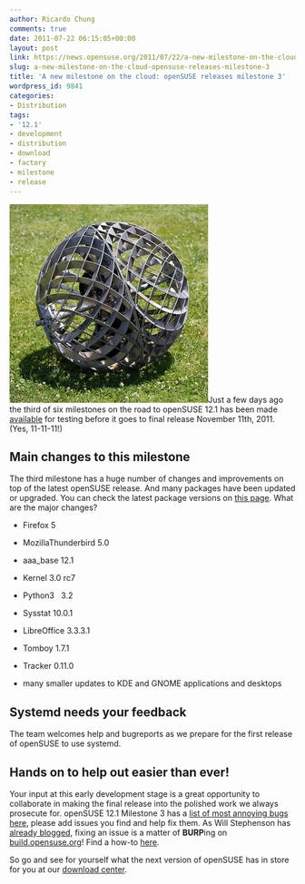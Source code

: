 ```yaml
---
author: Ricardo Chung
comments: true
date: 2011-07-22 06:15:05+00:00
layout: post
link: https://news.opensuse.org/2011/07/22/a-new-milestone-on-the-cloud-opensuse-releases-milestone-3/
slug: a-new-milestone-on-the-cloud-opensuse-releases-milestone-3
title: 'A new milestone on the cloud: openSUSE releases milestone 3'
wordpress_id: 9841
categories:
- Distribution
tags:
- '12.1'
- development
- distribution
- download
- factory
- milestone
- release
---
```


[![openSUSE Milestone 3](/wp-content/uploads/2011/07/mobile_spherical_robot.jpg)](http://news.opensuse.org/2011/07/22/a-new-milestone-on-the-cloud-opensuse-releases-milestone-3/mobile_spherical_robot/)Just a few days ago the third of six milestones on the road to openSUSE 12.1 has been made [available](http://software.opensuse.org/developer/en) for testing before it goes to final release November 11th, 2011.  (Yes, 11-11-11!)






## Main changes to this milestone


The third milestone has a huge number of changes and improvements on top of the latest openSUSE release. And many packages have been updated or upgraded. You can check the latest package versions on [this page](http://en.opensuse.org/index.php?title=openSUSE:Factory_versions&diff=cur&oldid=40501). What are the major changes?



	
  * Firefox 	5

	
  * MozillaThunderbird 	5.0

	
  * aaa_base 	12.1

	
  * Kernel 	3.0 rc7

	
  * Python3  	 3.2

	
  * Sysstat 	10.0.1

	
  * LibreOffice 	3.3.3.1

	
  * Tomboy 	1.7.1

	
  * Tracker 	0.11.0

	
  * many smaller updates to KDE and GNOME applications and 	desktops


<!-- more -->


## Systemd needs your feedback


The team welcomes help and bugreports as we prepare for the first release of openSUSE to use systemd.




## Hands on to help out easier than ever!


Your input at this early development stage is a great opportunity to collaborate in making the final release into the polished work we always prosecute for. openSUSE 12.1 Milestone 3 has a [list of most annoying bugs here](http://en.opensuse.org/openSUSE:Most_annoying_bugs_12.1_dev), please add issues you find and help fix them. As Will Stephenson has [already blogged](http://lizards.opensuse.org/2011/05/16/have-you-burped-yet-today/), fixing an issue is a matter of **BURP**ing on [build.opensuse.org](http://build.opensuse.org/)! Find a how-to [here](http://en.opensuse.org/openSUSE:Build_Service_Collaboration#Example_with_web_interface).

So go and see for yourself what the next version of openSUSE has in store for you at our [download center](http://software.opensuse.org/developer).
